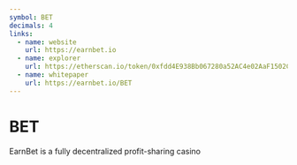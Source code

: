 ```yaml
---
symbol: BET
decimals: 4
links:
  - name: website
    url: https://earnbet.io
  - name: explorer
    url: https://etherscan.io/token/0xfdd4E938Bb067280a52AC4e02AaF1502Cc882bA6
  - name: whitepaper
    url: https://earnbet.io/BET
---
```


# BET

EarnBet is a fully decentralized profit-sharing casino
